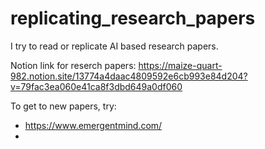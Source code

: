 # replicating_research_papers
I try to read or replicate AI based research papers.

Notion link for reserch papers: https://maize-quart-982.notion.site/13774a4daac4809592e6cb993e84d204?v=79fac3ea060e41ca8f3dbd649a0df060

To get to new papers, try: 
- https://www.emergentmind.com/
- 